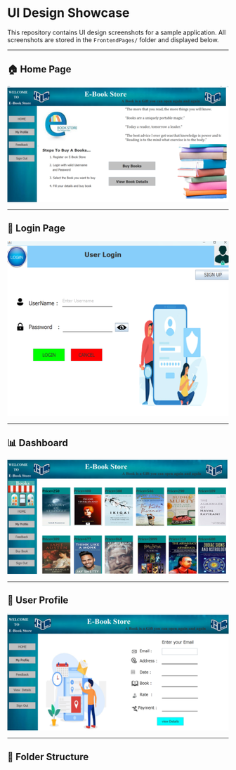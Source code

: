 # UI Design Showcase

This repository contains UI design screenshots for a sample application. All screenshots are stored in the `FrontendPages/` folder and displayed below.

---

## 🏠 Home Page

![Home Page](FrontendPages/HomePage.png)

---

## 🔐 Login Page

![Login Page](FrontendPages/Login.png)

---


## 📊 Dashboard

![Dashboard](FrontendPages/BuyPage.png)

---

## 👤 User Profile

![User Profile](FrontendPages/ViewDetails.png)

---

## 📁 Folder Structure

